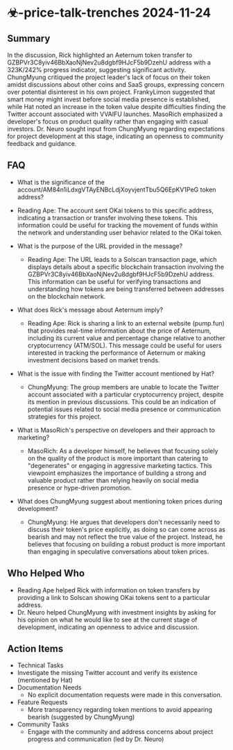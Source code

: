 # ☣-price-talk-trenches 2024-11-24

## Summary
 In the discussion, Rick highlighted an Aeternum token transfer to GZBPVr3C8yiv46BbXaoNjNev2u8dgbf9HJcF5b9DzehU address with a 323K/242% progress indicator, suggesting significant activity. ChungMyung critiqued the project leader's lack of focus on their token amidst discussions about other coins and SaaS groups, expressing concern over potential disinterest in his own project. FrankyLimon suggested that smart money might invest before social media presence is established, while Hat noted an increase in the token value despite difficulties finding the Twitter account associated with VVAIFU launches. MasoRich emphasized a developer's focus on product quality rather than engaging with casual investors. Dr. Neuro sought input from ChungMyung regarding expectations for project development at this stage, indicating an openness to community feedback and guidance.

## FAQ
 - What is the significance of the account/AM84n1iLdxgVTAyENBcLdjXoyvjentTbu5Q6EpKV1PeG token address?
  - Reading Ape: The account sent OKai tokens to this specific address, indicating a transaction or transfer involving these tokens. This information could be useful for tracking the movement of funds within the network and understanding user behavior related to the OKai token.

- What is the purpose of the URL provided in the message?
  - Reading Ape: The URL leads to a Solscan transaction page, which displays details about a specific blockchain transaction involving the GZBPVr3C8yiv46BbXaoNjNev2u8dgbf9HJcF5b9DzehU address. This information can be useful for verifying transactions and understanding how tokens are being transferred between addresses on the blockchain network.

- What does Rick's message about Aeternum imply?
  - Reading Ape: Rick is sharing a link to an external website (pump.fun) that provides real-time information about the price of Aeternum, including its current value and percentage change relative to another cryptocurrency (ATM/SOL). This message could be useful for users interested in tracking the performance of Aeternum or making investment decisions based on market trends.

- What is the issue with finding the Twitter account mentioned by Hat?
  - ChungMyung: The group members are unable to locate the Twitter account associated with a particular cryptocurrency project, despite its mention in previous discussions. This could be an indication of potential issues related to social media presence or communication strategies for this project.

- What is MasoRich's perspective on developers and their approach to marketing?
  - MasoRich: As a developer himself, he believes that focusing solely on the quality of the product is more important than catering to "degenerates" or engaging in aggressive marketing tactics. This viewpoint emphasizes the importance of building a strong and valuable product rather than relying heavily on social media presence or hype-driven promotion.

- What does ChungMyung suggest about mentioning token prices during development?
  - ChungMyung: He argues that developers don't necessarily need to discuss their token's price explicitly, as doing so can come across as bearish and may not reflect the true value of the project. Instead, he believes that focusing on building a robust product is more important than engaging in speculative conversations about token prices.

## Who Helped Who
 - Reading Ape helped Rick with information on token transfers by providing a link to Solscan showing OKai tokens sent to a particular address.
- Dr. Neuro helped ChungMyung with investment insights by asking for his opinion on what he would like to see at the current stage of development, indicating an openness to advice and discussion.

## Action Items
 - Technical Tasks
  - Investigate the missing Twitter account and verify its existence (mentioned by Hat)
- Documentation Needs
  - No explicit documentation requests were made in this conversation.
- Feature Requests
  - More transparency regarding token mentions to avoid appearing bearish (suggested by ChungMyung)
- Community Tasks
  - Engage with the community and address concerns about project progress and communication (led by Dr. Neuro)

